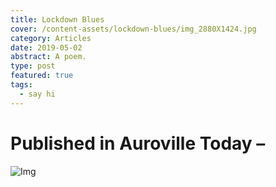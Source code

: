 ```yaml
---
title: Lockdown Blues
cover: /content-assets/lockdown-blues/img_2880X1424.jpg
category: Articles
date: 2019-05-02
abstract: A poem.
type: post
featured: true
tags:
  - say hi
---
```


# Published in Auroville Today –

![Img](/content-assets/lockdown-blues/img_2880X1424.jpg)
